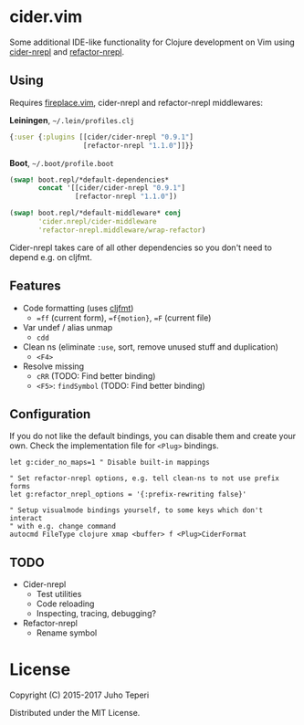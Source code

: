 # cider.vim

Some additional IDE-like functionality for Clojure development on Vim using
[cider-nrepl][cider-nrepl] and
[refactor-nrepl][refactor-nrepl].

## Using

Requires [fireplace.vim][vim-fireplace], cider-nrepl
and refactor-nrepl middlewares:

**Leiningen**, `~/.lein/profiles.clj`
```clj
{:user {:plugins [[cider/cider-nrepl "0.9.1"]
                  [refactor-nrepl "1.1.0"]]}}
```

**Boot**, `~/.boot/profile.boot`
```clj
(swap! boot.repl/*default-dependencies*
       concat '[[cider/cider-nrepl "0.9.1"]
                [refactor-nrepl "1.1.0"])

(swap! boot.repl/*default-middleware* conj
       'cider.nrepl/cider-middleware
       'refactor-nrepl.middleware/wrap-refactor)
```

Cider-nrepl takes care of all other dependencies so you don't need to depend
e.g. on cljfmt.

## Features

- Code formatting (uses [cljfmt][cljfmt])
  - `=ff` (current form), `=f{motion}`, `=F` (current file)
- Var undef / alias unmap
  - `cdd`
- Clean ns (eliminate `:use`, sort, remove unused stuff and duplication)
  - `<F4>`
- Resolve missing
  - `cRR` (TODO: Find better binding)
  - `<F5>`: `findSymbol` (TODO: Find better binding)

## Configuration

If you do not like the default bindings, you can disable them and create your
own. Check the implementation file for `<Plug>` bindings.

```vim
let g:cider_no_maps=1 " Disable built-in mappings

" Set refactor-nrepl options, e.g. tell clean-ns to not use prefix forms
let g:refactor_nrepl_options = '{:prefix-rewriting false}'

" Setup visualmode bindings yourself, to some keys which don't interact
" with e.g. change command
autocmd FileType clojure xmap <buffer> f <Plug>CiderFormat
```

## TODO

- Cider-nrepl
  - Test utilities
  - Code reloading
  - Inspecting, tracing, debugging?
- Refactor-nrepl
  - Rename symbol

# License

Copyright (C) 2015-2017 Juho Teperi

Distributed under the MIT License.

[vim-fireplace]: https://github.com/tpope/vim-fireplace
[cider-nrepl]: https://github.com/clojure-emacs/cider-nrepl
[refactor-nrepl]: https://github.com/clojure-emacs/refactor-nrepl
[cljfmt]: https://github.com/weavejester/cljfmt
